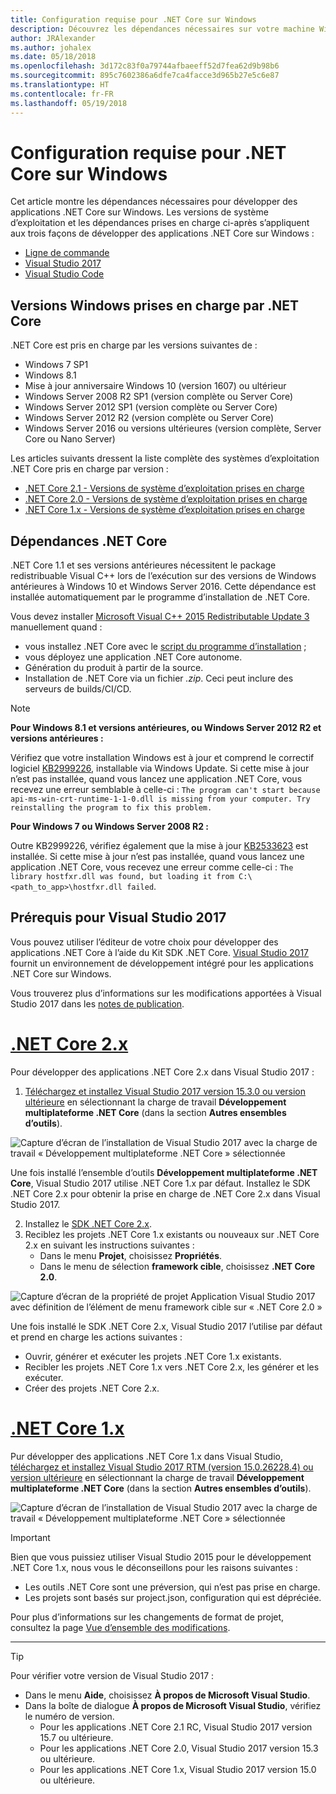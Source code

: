 ```yaml
---
title: Configuration requise pour .NET Core sur Windows
description: Découvrez les dépendances nécessaires sur votre machine Windows pour développer et exécuter des applications .NET Core.
author: JRAlexander
ms.author: johalex
ms.date: 05/18/2018
ms.openlocfilehash: 3d172c83f0a79744afbaeeff52d7fea62d9b98b6
ms.sourcegitcommit: 895c7602386a6dfe7ca4facce3d965b27e5c6e87
ms.translationtype: HT
ms.contentlocale: fr-FR
ms.lasthandoff: 05/19/2018
---
```

# <a name="prerequisites-for-net-core-on-windows"></a>Configuration requise pour .NET Core sur Windows

Cet article montre les dépendances nécessaires pour développer des applications .NET Core sur Windows. Les versions de système d’exploitation et les dépendances prises en charge ci-après s’appliquent aux trois façons de développer des applications .NET Core sur Windows :

* [Ligne de commande](tutorials/using-with-xplat-cli.md)
* [Visual Studio 2017](https://aka.ms/vsdownload?utm_source=mscom&utm_campaign=msdocs)
* [Visual Studio Code](https://code.visualstudio.com/)

## <a name="net-core-supported-windows-versions"></a>Versions Windows prises en charge par .NET Core

.NET Core est pris en charge par les versions suivantes de :

* Windows 7 SP1
* Windows 8.1
* Mise à jour anniversaire Windows 10 (version 1607) ou ultérieur
* Windows Server 2008 R2 SP1 (version complète ou Server Core)
* Windows Server 2012 SP1 (version complète ou Server Core)
* Windows Server 2012 R2 (version complète ou Server Core)
* Windows Server 2016 ou versions ultérieures (version complète, Server Core ou Nano Server)

Les articles suivants dressent la liste complète des systèmes d’exploitation .NET Core pris en charge par version :

* [.NET Core 2.1 - Versions de système d’exploitation prises en charge](https://github.com/dotnet/core/blob/master/release-notes/2.1/2.1-supported-os.md)
* [.NET Core 2.0 - Versions de système d’exploitation prises en charge](https://github.com/dotnet/core/blob/master/release-notes/2.0/2.0-supported-os.md)
* [.NET Core 1.x - Versions de système d’exploitation prises en charge](https://github.com/dotnet/core/blob/master/release-notes/1.0/1.0-supported-os.md)

## <a name="net-core-dependencies"></a>Dépendances .NET Core

.NET Core 1.1 et ses versions antérieures nécessitent le package redistribuable Visual C++ lors de l’exécution sur des versions de Windows antérieures à Windows 10 et Windows Server 2016. Cette dépendance est installée automatiquement par le programme d’installation de .NET Core.

Vous devez installer [Microsoft Visual C++ 2015 Redistributable Update 3](https://www.microsoft.com/download/details.aspx?id=52685) manuellement quand :

* vous installez .NET Core avec le [script du programme d’installation](./tools/dotnet-install-script.md) ;
* vous déployez une application .NET Core autonome.
* Génération du produit à partir de la source.
* Installation de .NET Core via un fichier *.zip*. Ceci peut inclure des serveurs de builds/CI/CD.

> [!NOTE]
> **Pour Windows 8.1 et versions antérieures, ou Windows Server 2012 R2 et versions antérieures :**
>
> Vérifiez que votre installation Windows est à jour et comprend le correctif logiciel [KB2999226](https://support.microsoft.com/en-us/help/2999226/update-for-universal-c-runtime-in-windows), installable via Windows Update. Si cette mise à jour n’est pas installée, quand vous lancez une application .NET Core, vous recevez une erreur semblable à celle-ci : `The program can't start because api-ms-win-crt-runtime-1-1-0.dll is missing from your computer. Try reinstalling the program to fix this problem.`
>
> **Pour Windows 7 ou Windows Server 2008 R2 :**
>
> Outre KB2999226, vérifiez également que la mise à jour [KB2533623](https://support.microsoft.com/en-us/help/2533623/microsoft-security-advisory-insecure-library-loading-could-allow-remot) est installée. Si cette mise à jour n’est pas installée, quand vous lancez une application .NET Core, vous recevez une erreur comme celle-ci : `The library hostfxr.dll was found, but loading it from C:\<path_to_app>\hostfxr.dll failed`.

## <a name="prerequisites-with-visual-studio-2017"></a>Prérequis pour Visual Studio 2017

Vous pouvez utiliser l’éditeur de votre choix pour développer des applications .NET Core à l’aide du Kit SDK .NET Core. [Visual Studio 2017](#visual-studio-2017) fournit un environnement de développement intégré pour les applications .NET Core sur Windows.

Vous trouverez plus d’informations sur les modifications apportées à Visual Studio 2017 dans les [notes de publication](/visualstudio/releasenotes/vs2017-relnotes).

# <a name="net-core-2xtabnetcore2x"></a>[.NET Core 2.x](#tab/netcore2x)

Pour développer des applications .NET Core 2.x dans Visual Studio 2017 :

 1. [Téléchargez et installez Visual Studio 2017 version 15.3.0 ou version ultérieure](/visualstudio/install/install-visual-studio) en sélectionnant la charge de travail **Développement multiplateforme .NET Core** (dans la section **Autres ensembles d’outils**).

![Capture d’écran de l’installation de Visual Studio 2017 avec la charge de travail « Développement multiplateforme .NET Core » sélectionnée](./media/windows-prerequisites/vs-15-3-workloads.jpg)

Une fois installé l’ensemble d’outils **Développement multiplateforme .NET Core**, Visual Studio 2017 utilise .NET Core 1.x par défaut. Installez le SDK .NET Core 2.x pour obtenir la prise en charge de .NET Core 2.x dans Visual Studio 2017.

 2. Installez le [SDK .NET Core 2.x](https://www.microsoft.com/net/download/core).
 3. Reciblez les projets .NET Core 1.x existants ou nouveaux sur .NET Core 2.x en suivant les instructions suivantes :
    * Dans le menu **Projet**, choisissez **Propriétés**.
    * Dans le menu de sélection **framework cible**, choisissez **.NET Core 2.0**.

![Capture d’écran de la propriété de projet Application Visual Studio 2017 avec définition de l’élément de menu framework cible sur « .NET Core 2.0 »](./media/windows-prerequisites/Targeting-dotnetCore2.png)

Une fois installé le SDK .NET Core 2.x, Visual Studio 2017 l’utilise par défaut et prend en charge les actions suivantes :

* Ouvrir, générer et exécuter les projets .NET Core 1.x existants.
* Recibler les projets .NET Core 1.x vers .NET Core 2.x, les générer et les exécuter.
* Créer des projets .NET Core 2.x.

# <a name="net-core-1xtabnetcore1x"></a>[.NET Core 1.x](#tab/netcore1x)

Pur développer des applications .NET Core 1.x dans Visual Studio, [téléchargez et installez Visual Studio 2017 RTM (version 15.0.26228.4) ou version ultérieure](/visualstudio/install/install-visual-studio) en sélectionnant la charge de travail **Développement multiplateforme .NET Core** (dans la section **Autres ensembles d’outils**).

![Capture d’écran de l’installation de Visual Studio 2017 avec la charge de travail « Développement multiplateforme .NET Core » sélectionnée](./media/windows-prerequisites/vs_workloads.jpg)

> [!IMPORTANT]
> Bien que vous puissiez utiliser Visual Studio 2015 pour le développement .NET Core 1.x, nous vous le déconseillons pour les raisons suivantes :
  > * Les outils .NET Core sont une préversion, qui n’est pas prise en charge.
  > * Les projets sont basés sur project.json, configuration qui est dépréciée.
>
> Pour plus d’informations sur les changements de format de projet, consultez la page [Vue d’ensemble des modifications](./tools/cli-msbuild-architecture.md).
---

> [!TIP]
> Pour vérifier votre version de Visual Studio 2017 :
>
> * Dans le menu **Aide**, choisissez **À propos de Microsoft Visual Studio**.
> * Dans la boîte de dialogue **À propos de Microsoft Visual Studio**, vérifiez le numéro de version.
>   * Pour les applications .NET Core 2.1 RC, Visual Studio 2017 version 15.7 ou ultérieure.
>   * Pour les applications .NET Core 2.0, Visual Studio 2017 version 15.3 ou ultérieure.
>   * Pour les applications .NET Core 1.x, Visual Studio 2017 version 15.0 ou ultérieure.

